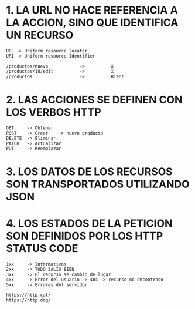 # 1. LA URL NO HACE REFERENCIA A LA ACCION, SINO QUE IDENTIFICA UN RECURSO

    URL -> Uniform resource locator
    URI -> Uniform resource Identifier

    /productos/nuevo            ->          X
    /productos/18/edit          ->          X
    /productos                  ->          Bien!

# 2. LAS ACCIONES SE DEFINEN CON LOS VERBOS HTTP

    GET     -> Obtener
    POST    -> Crear    -> nuevo producto
    DELETE  -> Eliminar
    PATCH   -> Actualizar
    PUT     -> Reemplazar

# 3. LOS DATOS DE LOS RECURSOS SON TRANSPORTADOS UTILIZANDO JSON
# 4. LOS ESTADOS DE LA PETICION SON DEFINIDOS POR LOS HTTP STATUS CODE

    1xx     -> Informativos
    2xx     -> TODO SALIO BIEN
    3xx     -> El recurso se cambio de lugar
    4xx     -> Error del usuario -> 404 -> recurso no encontrado
    5xx     -> Errores del servidor

    https://http.cat/
    https://http.dog/